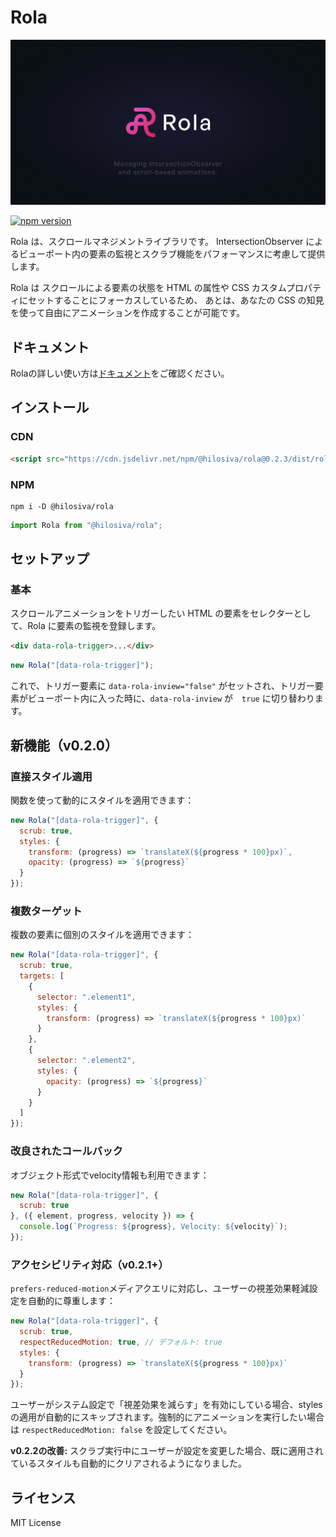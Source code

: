 # Rola

![Rola](/docs/public/ogp.png)

[![npm version](https://badge.fury.io/js/@hilosiva%2Frola.svg)](https://badge.fury.io/js/@hilosiva%2Frola)

Rola は、スクロールマネジメントライブラリです。
IntersectionObserver によるビューポート内の要素の監視とスクラブ機能をパフォーマンスに考慮して提供します。

Rola は スクロールによる要素の状態を HTML の属性や CSS カスタムプロパティにセットすることにフォーカスしているため、
あとは、あなたの CSS の知見を使って自由にアニメーションを作成することが可能です。

## ドキュメント

Rolaの詳しい使い方は[ドキュメント](https://hilosiva.github.io/rola/)をご確認ください。


## インストール

### CDN

```html
<script src="https://cdn.jsdelivr.net/npm/@hilosiva/rola@0.2.3/dist/rola.min.js" defer></script>
```

### NPM

```
npm i -D @hilosiva/rola
```

```javascript [main.js]
import Rola from "@hilosiva/rola";
```

## セットアップ

### 基本

スクロールアニメーションをトリガーしたい HTML の要素をセレクターとして、Rola に要素の監視を登録します。

```html
<div data-rola-trigger>...</div>
```

```javascript
new Rola("[data-rola-trigger]");
```

これで、トリガー要素に `data-rola-inview="false"` がセットされ、トリガー要素がビューポート内に入った時に、`data-rola-inview` が　`true` に切り替わります。

## 新機能（v0.2.0）

### 直接スタイル適用

関数を使って動的にスタイルを適用できます：

```javascript
new Rola("[data-rola-trigger]", {
  scrub: true,
  styles: {
    transform: (progress) => `translateX(${progress * 100}px)`,
    opacity: (progress) => `${progress}`
  }
});
```

### 複数ターゲット

複数の要素に個別のスタイルを適用できます：

```javascript
new Rola("[data-rola-trigger]", {
  scrub: true,
  targets: [
    {
      selector: ".element1",
      styles: {
        transform: (progress) => `translateX(${progress * 100}px)`
      }
    },
    {
      selector: ".element2", 
      styles: {
        opacity: (progress) => `${progress}`
      }
    }
  ]
});
```

### 改良されたコールバック

オブジェクト形式でvelocity情報も利用できます：

```javascript
new Rola("[data-rola-trigger]", {
  scrub: true
}, ({ element, progress, velocity }) => {
  console.log(`Progress: ${progress}, Velocity: ${velocity}`);
});
```

### アクセシビリティ対応（v0.2.1+）

`prefers-reduced-motion`メディアクエリに対応し、ユーザーの視差効果軽減設定を自動的に尊重します：

```javascript
new Rola("[data-rola-trigger]", {
  scrub: true,
  respectReducedMotion: true, // デフォルト: true
  styles: {
    transform: (progress) => `translateX(${progress * 100}px)`
  }
});
```

ユーザーがシステム設定で「視差効果を減らす」を有効にしている場合、stylesの適用が自動的にスキップされます。強制的にアニメーションを実行したい場合は `respectReducedMotion: false` を設定してください。

**v0.2.2の改善:** スクラブ実行中にユーザーが設定を変更した場合、既に適用されているスタイルも自動的にクリアされるようになりました。


## ライセンス

MIT License
